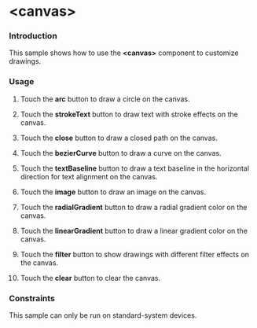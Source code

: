 # **<canvas\>**

### Introduction

This sample shows how to use the **<canvas\>** component to customize drawings.

### Usage

1. Touch the **arc** button to draw a circle on the canvas.

2. Touch the **strokeText** button to draw text with stroke effects on the canvas.

3. Touch the **close** button to draw a closed path on the canvas.

4. Touch the **bezierCurve** button to draw a curve on the canvas. 

5. Touch the **textBaseline** button to draw a text baseline in the horizontal direction for text alignment on the canvas.

6. Touch the **image** button to draw an image on the canvas.

7. Touch the **radialGradient** button to draw a radial gradient color on the canvas.

8. Touch the **linearGradient** button to draw a linear gradient color on the canvas.

9. Touch the **filter** button to show drawings with different filter effects on the canvas.

10. Touch the **clear** button to clear the canvas. 

### Constraints

This sample can only be run on standard-system devices.
